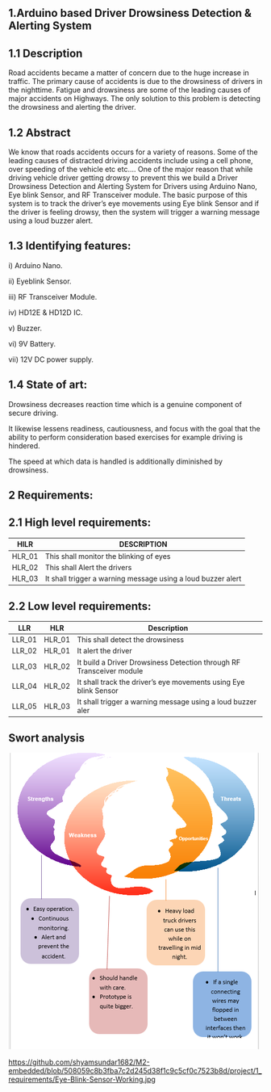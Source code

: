 ## 1.Arduino based Driver Drowsiness Detection & Alerting System

## 1.1 Description
Road accidents became a matter of concern due to the huge increase in traffic. The primary cause of accidents is due to the drowsiness of drivers in the nighttime. Fatigue and drowsiness are some of the leading causes of major accidents on Highways. The only solution to this problem is detecting the drowsiness and alerting the driver.

## 1.2 Abstract
We know that roads accidents occurs for a variety of reasons.  Some of the leading causes of distracted driving accidents include using a cell phone, over speeding of the vehicle etc etc....
 One of the major reason that while driving vehicle driver getting drowsy to prevent this we build a Driver Drowsiness Detection and Alerting System for Drivers using Arduino Nano, Eye blink Sensor, and RF Transceiver module. The basic purpose of this system is to track the driver’s eye movements using Eye blink Sensor and if the driver is feeling drowsy, then the system will trigger a warning message using a loud buzzer alert.
 
## 1.3 Identifying features:
i) Arduino Nano.

ii) Eyeblink Sensor.

iii) RF Transceiver Module.

iv) HD12E & HD12D IC.

v) Buzzer.

vi) 9V Battery.

vii) 12V DC power supply.

## 1.4 State of art:
Drowsiness decreases reaction time which is a genuine component of secure driving. 

It likewise lessens readiness, cautiousness, and focus with the goal that the ability to perform consideration based exercises for example driving is hindered. 

The speed at which data is handled is additionally diminished by drowsiness.

## 2 Requirements:

## 2.1 High level requirements:

| HILR | DESCRIPTION |
|------|-------------|
| HLR_01	| This shall monitor the blinking of eyes |
| HLR_02	| This shall Alert the drivers |
| HLR_03	| It shall trigger a warning message using a loud buzzer alert |

## 2.2 Low level requirements:
| LLR |	HLR |	Description  |
|-----|-----|----------------|
| LLR_01 | HLR_01 | This shall detect the drowsiness |
| LLR_02 | HLR_01 | It	alert the driver |
| LLR_03 | HLR_02 | It build a Driver Drowsiness Detection through RF Transceiver module |
| LLR_04 | HLR_02 | It shall track the driver’s eye movements using Eye blink Sensor |
| LLR_05 | HLR_03 | It shall trigger a warning message using a loud buzzer aler

## Swort analysis

![Capture](https://github.com/shyamsundar1682/M2-embedded/blob/2aa43332b92a15bbd4c20814fea465757dd9f822/project/1_requirements/Capture.PNG)

https://github.com/shyamsundar1682/M2-embedded/blob/508059c8b3fba7c2d245d38f1c9c5cf0c7523b8d/project/1_requirements/Eye-Blink-Sensor-Working.jpg
	


	
	
	

